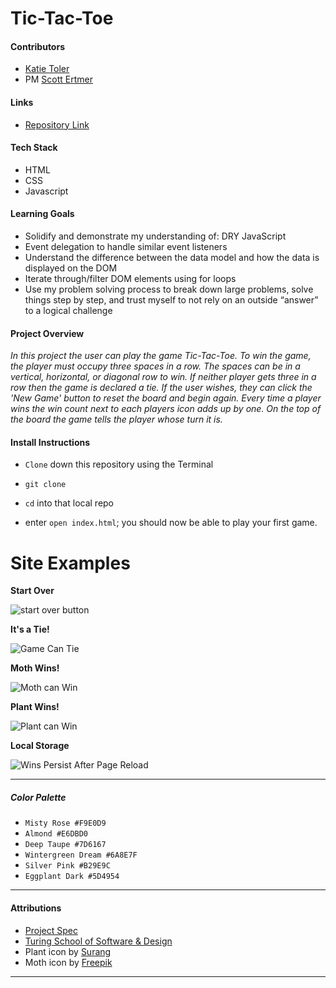 Tic-Tac-Toe
====

#### Contributors
  * [Katie Toler](https://github.com/KATIETOLER)
  * PM [Scott Ertmer](https://github.com/sertmer)

#### Links
*  [Repository Link](https://github.com/KATIETOLER/tic-tac-toe)

#### Tech Stack
* HTML
* CSS
* Javascript

#### Learning Goals
* Solidify and demonstrate my understanding of:
DRY JavaScript
* Event delegation to handle similar event listeners
* Understand the difference between the data model and how the data is displayed on the DOM
* Iterate through/filter DOM elements using for loops
* Use my problem solving process to break down large problems, solve things step by step, and trust myself to not rely on an outside “answer” to a logical challenge

#### Project Overview
_In this project the user can play the game Tic-Tac-Toe. To win the game, the player must occupy three spaces in a row. The spaces can be in a vertical, horizontal, or diagonal row to win. If neither player gets three in a row then the game is declared a tie. If the user wishes, they can click the 'New Game' button to reset the board and begin again. Every time a player wins the win count next to each players icon adds up by one. On the top of the board the game tells the player whose turn it is._

#### Install Instructions
* `Clone` down this repository using the Terminal

* `git clone`

* `cd` into that local repo
* enter `open index.html`; you should now be able to play your first game.

Site Examples
===

**Start Over**

![start over button](https://media0.giphy.com/media/ONpy6gl1UKlIXzeYkw/giphy.gif)

**It's a Tie!**

![Game Can Tie](https://media0.giphy.com/media/FvAOf3OVoYwwCbwx6U/giphy.gif)

**Moth Wins!**

![Moth can Win](https://media0.giphy.com/media/mPq6BgNDSq6cvCEpoS/giphy.gif)

**Plant Wins!**

![Plant can Win](https://media4.giphy.com/media/40JD6M9p3rWc3SUUW2/giphy.gif)

**Local Storage**

![Wins Persist After Page Reload](https://media4.giphy.com/media/djO2rZ1UUVFWAI95th/giphy.gif)

---

##### _Color Palette_
  * `Misty Rose #F9E0D9`
  * `Almond #E6DBD0`
  * `Deep Taupe #7D6167`
  * `Wintergreen Dream #6A8E7F`
  * `Silver Pink #B29E9C`
  * `Eggplant Dark #5D4954`

---

#### Attributions
* [Project Spec](https://frontend.turing.edu/projects/module-1/tic-tac-toe-solo.html)
* [Turing School of Software & Design](https://frontend.turing.edu/)
* Plant icon by [Surang](https://www.flaticon.com/authors/surang)
* Moth icon by [Freepik](https://www.freepik.com)

---
